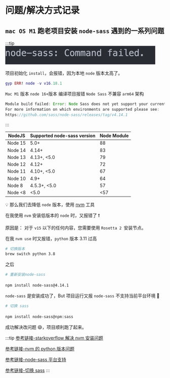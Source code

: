 # 问题/解决方式记录

## `mac OS M1` 跑老项目安装 `node-sass` 遇到的一系列问题

:::tip
![node_sass](images/node_sass.png)

项目初始化 `install`，会报错，因为本地 `node` 版本太高了。

```lua
gyp ERR! node -v v16.18.1
```

`Mac M1` 版本 `node 16+`版本 编译项目报错 `Node Sass` 不兼容 `arm64` 架构

```js
Module build failed: Error: Node Sass does not yet support your current environment: OS X Unsupported architecture (arm64) with Unsupported runtime (93)
For more information on which environments are supported please see:
https://github.com/sass/node-sass/releases/tag/v4.14.1
```

:::

| NodeJS  | Supported node-sass version | Node Module |
| ------- | --------------------------- | ----------- |
| Node 15 | 5.0+                        | 88          |
| Node 14 | 4.14+                       | 83          |
| Node 13 | 4.13+, <5.0                 | 79          |
| Node 12 | 4.12+                       | 72          |
| Node 11 | 4.10+, <5.0                 | 67          |
| Node 10 | 4.9+                        | 64          |
| Node 8  | 4.5.3+, <5.0                | 57          |
| Node <8 | <5.0                        | <57         |

💡 那么我们去降低 `node` 版本，使用 [nvm](../utility/nvm.md) 工具

在我使用 `nvm` 安装低版本的 `node` 时，又报错了 ❗️

原因是： 对于 `v15` 以下的任何内容，您需要使用 `Rosetta 2 `安装节点。

在我 `nvm use` 时又报错，`python` 版本 3.11 过高

```sh
# 切换版本
brew switch python 3.8
```

之后

```sh
# 重新安装node-sass

​​​​​​​npm install node-sass@4.14.1
```

`node-sass` 是安装成功了，But 项目运行又报 `node-sass` 不支持当前平台环境 💢

```sh
# 切换 sass

​​​​​​​npm install node-sass@npm:sass
```

成功解决改问题 😄，项目顺利跑了起来。

:::tip
[参考链接-starkoverflow 解决 nvm 安装问题](https://stackoverflow.com/questions/67254339/nvm-install-node-fails-to-install-on-macos-big-sur-m1-chip)

[参考链接-nvm 的 python 版本问题](https://stackoverflow.com/questions/60038415/why-does-nvm-use-the-incorrect-version-of-python)

[参考链接-node-sass 平台支持](https://github.com/sass/node-sass/releases/tag/v4.14.1)

[参考链接-切换 sass](https://stackoverflow.com/questions/68095626/node-sass-with-apple-m1-big-sur-and-arm64)
:::

